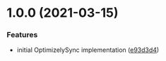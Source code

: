 # 1.0.0 (2021-03-15)


### Features

* initial OptimizelySync implementation ([e93d3d4](https://github.com/wizeline/optimizely-sync/commit/e93d3d4fe6e732238e7c52942fb05709ea01da3d))
